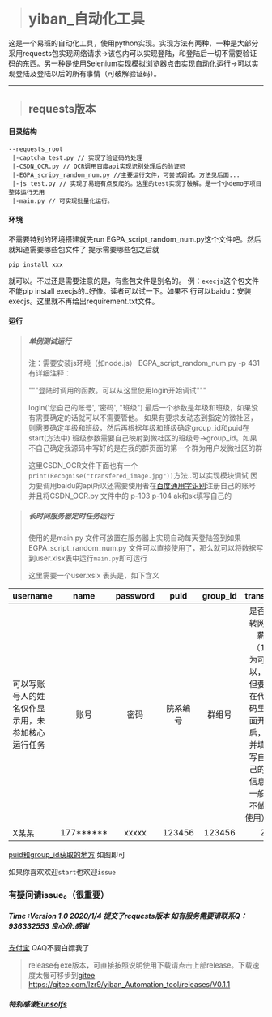 ># yiban_自动化工具

这是一个易班的自动化工具，使用python实现。实现方法有两种，一种是大部分采用requests包实现网络请求->该包内可以实现登陆，和登陆后一切不需要验证码的东西。另一种是使用Selenium实现模拟浏览器点击实现自动化运行->可以实现登陆及登陆以后的所有事情（可破解验证码）。

---
>## requests版本
#### 目录结构
```
--requests_root
 |-captcha_test.py // 实现了验证码的处理
 |-CSDN_OCR.py // OCR调用百度api实现识别处理后的验证码
 |-EGPA_scripy_random_num.py //主要运行文件，可尝试调试。方法见后面...
 |-js_test.py // 实现了易班有点反爬的。这里的test实现了破解。是一个小demo于项目整体运行无用
 |-main.py // 可实现批量化运行。
```

#### 环境
不需要特别的环境搭建就先run  EGPA_script_random_num.py这个文件吧。然后就知道需要哪些包文件了
提示需要哪些包之后就

`pip install xxx`

就可以。不过还是需要注意的是，有些包文件是别名的。
例：`execjs`这个包文件不能pip install execjs的..好像。读者可以试一下。如果不
行可以baidu：安装execjs。这里就不再给出requirement.txt文件。


#### 运行
> ##### 单例测试运行
> 注：需要安装js环境（如node.js）
> EGPA_script_random_num.py -p 431有详细注释：
>
>"""登陆时调用的函数。可以从这里使用login开始调试"""
>
> login('您自己的账号', '密码', "班级")
最后一个参数是年级和班级，如果没有需要确定的话就可以不需要管他。
如果有要求发动态到指定的微社区，则需要确定年级和班级，然后再根据年级和班级确定group_id和puid在start(方法中)
班级参数需要自己映射到微社区的班级号->group_id。如果不自己确定我源码中写好的是在我的群页面的第一个群为用户发微社区的群
>
>这里CSDN_OCR文件下面也有一个`print(Recognise("transfered_image.jpg"))`方法..可以实现模块调试
因为要调用baidu的api所以还需要使用者在[百度通用字识别](https://ai.baidu.com/tech/ocr/general)注册自己的账号
并且将CSDN_OCR.py 文件中的 p-103 p-104 ak和sk填写自己的

> ##### 长时间服务器定时任务运行
> 使用的是main.py 文件可放置在服务器上实现自动每天登陆签到如果EGPA_script_random_num.py
文件可以直接使用了，那么就可以将数据写到user.xlsx表中运行`main.py`即可运行
>
>这里需要一个user.xslx 表头是，如下含义

username|name|password|puid|group_id|trans
---|:--:|:--:|:--:|:--:|---:
可以写账号人的姓名仅作显示用，未参加核心运行任务|账号|密码|院系编号|群组号|是否转网薪（1为可以，但要在代码里面开启，并填写自己的信息一般不做使用）
X某某|177******|xxxxx|123456|123456|2

[puid和group_id获取的地方](puid_groupid.png)
如图即可

如果你喜欢欢迎`start`也欢迎`issue`
### 有疑问请issue。（很重要）
##### Time :Version 1.0 2020/1/4 提交了requests版本  如有服务需要请联系Q：936332553 良心价.感谢
[支付宝](zfb.png)
QAQ不要白嫖我了

> release有exe版本，可直接按照说明使用下载请点击上部release。下载速度太慢可移步到[gitee]("https://gitee.com/lzr9/yiban_Automation_tool/releases/V0.1.1")
https://gitee.com/lzr9/yiban_Automation_tool/releases/V0.1.1

##### 特别感谢[Eunsolfs](https://github.com/Eunsolfs "Eunsolfs的GitHub")
